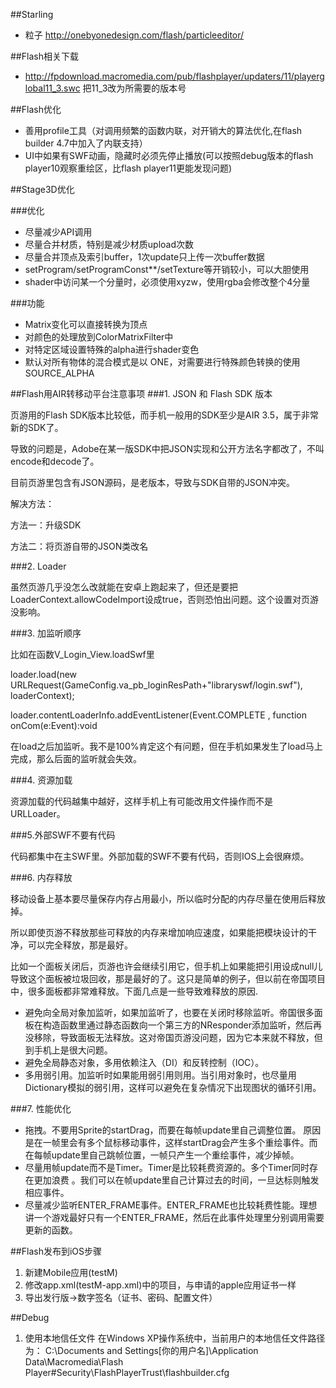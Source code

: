 ##Starling
- 粒子 http://onebyonedesign.com/flash/particleeditor/

##Flash相关下载
- http://fpdownload.macromedia.com/pub/flashplayer/updaters/11/playerglobal11_3.swc 把11_3改为所需要的版本号

##Flash优化
- 善用profile工具（对调用频繁的函数内联，对开销大的算法优化,在flash builder 4.7中加入了内联支持）
- UI中如果有SWF动画，隐藏时必须先停止播放(可以按照debug版本的flash player10观察重绘区，比flash player11更能发现问题)

##Stage3D优化

###优化
- 尽量减少API调用
- 尽量合并材质，特别是减少材质upload次数
- 尽量合并顶点及索引buffer，1次update只上传一次buffer数据
- setProgram/setProgramConst**/setTexture等开销较小，可以大胆使用
- shader中访问某一个分量时，必须使用xyzw，使用rgba会修改整个4分量

###功能
- Matrix变化可以直接转换为顶点
- 对颜色的处理放到ColorMatrixFilter中
- 对特定区域设置特殊的alpha进行shader变色
- 默认对所有物体的混合模式是以 ONE，对需要进行特殊颜色转换的使用SOURCE_ALPHA

##Flash用AIR转移动平台注意事项
###1. JSON 和 Flash SDK 版本

页游用的Flash SDK版本比较低，而手机一般用的SDK至少是AIR 3.5，属于非常新的SDK了。

导致的问题是，Adobe在某一版SDK中把JSON实现和公开方法名字都改了，不叫encode和decode了。

目前页游里包含有JSON源码，是老版本，导致与SDK自带的JSON冲突。

解决方法：

方法一：升级SDK

方法二：将页游自带的JSON类改名

###2. Loader

虽然页游几乎没怎么改就能在安卓上跑起来了，但还是要把LoaderContext.allowCodeImport设成true，否则恐怕出问题。这个设置对页游没影响。

###3. 加监听顺序

比如在函数V_Login_View.loadSwf里

loader.load(new URLRequest(GameConfig.va_pb_loginResPath+"libraryswf/login.swf"), loaderContext);

loader.contentLoaderInfo.addEventListener(Event.COMPLETE , function onCom(e:Event):void

在load之后加监听。我不是100%肯定这个有问题，但在手机如果发生了load马上完成，那么后面的监听就会失效。

###4. 资源加载

资源加载的代码越集中越好，这样手机上有可能改用文件操作而不是URLLoader。

###5.外部SWF不要有代码

代码都集中在主SWF里。外部加载的SWF不要有代码，否则IOS上会很麻烦。

###6. 内存释放

移动设备上基本要尽量保存内存占用最小，所以临时分配的内存尽量在使用后释放掉。

所以即使页游不释放那些可释放的内存来增加响应速度，如果能把模块设计的干净，可以完全释放，那是最好。

比如一个面板关闭后，页游也许会继续引用它，但手机上如果能把引用设成null儿导致这个面板被垃圾回收，那是最好的了。这只是简单的例子，但以前在帝国项目中，很多面板都非常难释放。下面几点是一些导致难释放的原因.

* 避免向全局对象加监听，如果加监听了，也要在关闭时移除监听。帝国很多面板在构造函数里通过静态函数向一个第三方的NResponder添加监听，然后再没移除，导致面板无法释放。这对帝国页游没问题，因为它本来就不释放，但到手机上是很大问题。
* 避免全局静态对象，多用依赖注入（DI）和反转控制（IOC）。
* 多用弱引用。加监听时如果能用弱引用则用。当引用对象时，也尽量用Dictionary模拟的弱引用，这样可以避免在复杂情况下出现图状的循环引用。

###7. 性能优化

* 拖拽。不要用Sprite的startDrag，而要在每帧update里自己调整位置。	原因是在一帧里会有多个鼠标移动事件，这样startDrag会产生多个重绘事件。而在每帧update里自己跳帧位置，一帧只产生一个重绘事件，减少掉帧。
* 尽量用帧update而不是Timer。Timer是比较耗费资源的。多个Timer同时存在更加浪费  。我们可以在帧update里自己计算过去的时间，一旦达标则触发相应事件。
* 尽量减少监听ENTER_FRAME事件。ENTER_FRAME也比较耗费性能。理想讲一个游戏最好只有一个ENTER_FRAME，然后在此事件处理里分别调用需要更新的函数。

##Flash发布到iOS步骤
1. 新建Mobile应用(testM)
2. 修改app.xml(testM-app.xml)中的<id>项目，与申请的apple应用证书一样
3. 导出发行版->数字签名（证书、密码、配置文件）

##Debug
1. 使用本地信任文件
在Windows XP操作系统中，当前用户的本地信任文件路径为：
C:\Documents and Settings\[你的用户名]\Application Data\Macromedia\Flash Player\#Security\FlashPlayerTrust\flashbuilder.cfg
